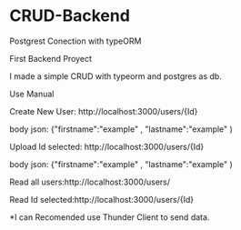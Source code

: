 # CRUD-Backend
Postgrest Conection with typeORM

First Backend Proyect

I made a simple CRUD with typeorm and postgres as db.

Use Manual 

Create New User: http://localhost:3000/users/{Id}

body json: {"firstname":"example" , "lastname":"example" )

Upload Id selected: http://localhost:3000/users/{Id}

body json: {"firstname":"example" , "lastname":"example" )

Read all users:http://localhost:3000/users/

Read Id selected:http://localhost:3000/users/{Id}

*I can Recomended use Thunder Client to send data.
